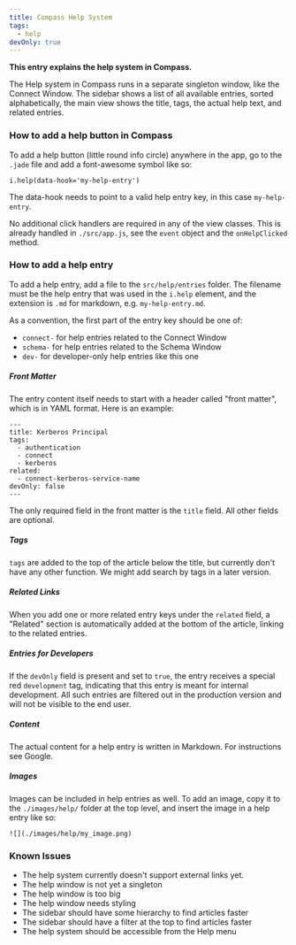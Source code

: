 ```yaml
---
title: Compass Help System
tags:
  - help
devOnly: true
---
```


<strong>This entry explains the help system in Compass.</strong>

The Help system in Compass runs in a separate singleton window, like the
Connect Window. The sidebar shows a list of all available entries, sorted
alphabetically, the main view shows the title, tags, the actual help text,
and related entries.

### How to add a help button in Compass

To add a help button (little round info circle) anywhere in the app, go to
the `.jade` file and add a font-awesome symbol like so:

```
i.help(data-hook='my-help-entry')
```

The data-hook needs to point to a valid help entry key, in this case
`my-help-entry`.

No additional click handlers are required in any of the view classes. This
is already handled in `./src/app.js`, see the `event` object and the
`onHelpClicked` method.  


### How to add a help entry

To add a help entry, add a file to the `src/help/entries` folder.
The filename must be the help entry that was used in the `i.help`
element, and the extension is `.md` for markdown, e.g. `my-help-entry.md`.

As a convention, the first part of the entry key should be one of:

- `connect-` for help entries related to the Connect Window
- `schema-` for help entries related to the Schema Window
- `dev-` for developer-only help entries like this one


##### Front Matter

The entry content itself needs to start with a header called "front matter",
which is in YAML format. Here is an example:

```
---
title: Kerberos Principal
tags:
  - authentication
  - connect
  - kerberos
related:
  - connect-kerberos-service-name
devOnly: false
---
```

The only required field in the front matter is the `title` field. All other
fields are optional.

##### Tags

`tags` are added to the top of the article below the title, but currently
don't have any other function. We might add search by tags in a later version.

##### Related Links

When you add one or more related entry keys under the `related` field, a
"Related" section is automatically added at the bottom of the article, linking
to the related entries.

##### Entries for Developers

If the `devOnly` field is present and set to `true`, the entry receives
a special red `development` tag, indicating that this entry is meant for
internal development. All such entries are filtered out in the production
version and will not be visible to the end user.

##### Content

The actual content for a help entry is written in Markdown. For instructions
see Google.

##### Images

Images can be included in help entries as well. To add an image, copy it
to the `./images/help/` folder at the top level, and insert the image in
a help entry like so:

```
![](./images/help/my_image.png)
```

### Known Issues

- The help system currently doesn't support external links yet.
- The help window is not yet a singleton
- The help window is too big
- The help window needs styling
- The sidebar should have some hierarchy to find articles faster
- The sidebar should have a filter at the top to find articles faster
- The help system should be accessible from the Help menu
